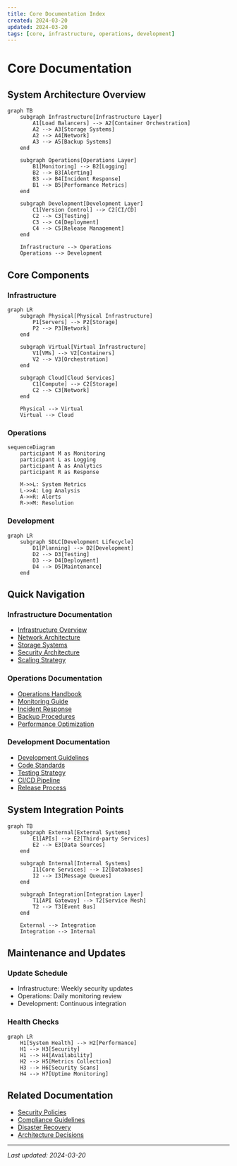 ```yaml
---
title: Core Documentation Index
created: 2024-03-20
updated: 2024-03-20
tags: [core, infrastructure, operations, development]
---
```


# Core Documentation

## System Architecture Overview

```mermaid
graph TB
    subgraph Infrastructure[Infrastructure Layer]
        A1[Load Balancers] --> A2[Container Orchestration]
        A2 --> A3[Storage Systems]
        A2 --> A4[Network]
        A3 --> A5[Backup Systems]
    end

    subgraph Operations[Operations Layer]
        B1[Monitoring] --> B2[Logging]
        B2 --> B3[Alerting]
        B3 --> B4[Incident Response]
        B1 --> B5[Performance Metrics]
    end

    subgraph Development[Development Layer]
        C1[Version Control] --> C2[CI/CD]
        C2 --> C3[Testing]
        C3 --> C4[Deployment]
        C4 --> C5[Release Management]
    end

    Infrastructure --> Operations
    Operations --> Development
```

## Core Components

### Infrastructure
```mermaid
graph LR
    subgraph Physical[Physical Infrastructure]
        P1[Servers] --> P2[Storage]
        P2 --> P3[Network]
    end
    
    subgraph Virtual[Virtual Infrastructure]
        V1[VMs] --> V2[Containers]
        V2 --> V3[Orchestration]
    end
    
    subgraph Cloud[Cloud Services]
        C1[Compute] --> C2[Storage]
        C2 --> C3[Network]
    end
    
    Physical --> Virtual
    Virtual --> Cloud
```

### Operations
```mermaid
sequenceDiagram
    participant M as Monitoring
    participant L as Logging
    participant A as Analytics
    participant R as Response

    M->>L: System Metrics
    L->>A: Log Analysis
    A->>R: Alerts
    R->>M: Resolution
```

### Development
```mermaid
graph LR
    subgraph SDLC[Development Lifecycle]
        D1[Planning] --> D2[Development]
        D2 --> D3[Testing]
        D3 --> D4[Deployment]
        D4 --> D5[Maintenance]
    end
```

## Quick Navigation

### Infrastructure Documentation
- [Infrastructure Overview](infrastructure/overview.md)
- [Network Architecture](infrastructure/network.md)
- [Storage Systems](infrastructure/storage.md)
- [Security Architecture](infrastructure/security.md)
- [Scaling Strategy](infrastructure/scaling.md)

### Operations Documentation
- [Operations Handbook](operations/handbook.md)
- [Monitoring Guide](operations/monitoring.md)
- [Incident Response](operations/incidents.md)
- [Backup Procedures](operations/backup.md)
- [Performance Optimization](operations/performance.md)

### Development Documentation
- [Development Guidelines](development/guidelines.md)
- [Code Standards](development/standards.md)
- [Testing Strategy](development/testing.md)
- [CI/CD Pipeline](development/cicd.md)
- [Release Process](development/release.md)

## System Integration Points

```mermaid
graph TB
    subgraph External[External Systems]
        E1[APIs] --> E2[Third-party Services]
        E2 --> E3[Data Sources]
    end
    
    subgraph Internal[Internal Systems]
        I1[Core Services] --> I2[Databases]
        I2 --> I3[Message Queues]
    end
    
    subgraph Integration[Integration Layer]
        T1[API Gateway] --> T2[Service Mesh]
        T2 --> T3[Event Bus]
    end
    
    External --> Integration
    Integration --> Internal
```

## Maintenance and Updates

### Update Schedule
- Infrastructure: Weekly security updates
- Operations: Daily monitoring review
- Development: Continuous integration

### Health Checks
```mermaid
graph LR
    H1[System Health] --> H2[Performance]
    H1 --> H3[Security]
    H1 --> H4[Availability]
    H2 --> H5[Metrics Collection]
    H3 --> H6[Security Scans]
    H4 --> H7[Uptime Monitoring]
```

## Related Documentation
- [Security Policies](../policies/security.md)
- [Compliance Guidelines](../guidelines/compliance.md)
- [Disaster Recovery](../operations/disaster-recovery.md)
- [Architecture Decisions](../architecture/decisions.md)

---

*Last updated: 2024-03-20* 
